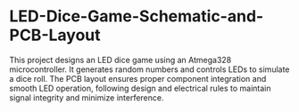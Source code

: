 # LED-Dice-Game-Schematic-and-PCB-Layout
This project designs an LED dice game using an Atmega328 microcontroller. It generates random numbers and controls LEDs to simulate a dice roll. The PCB layout ensures proper component integration and smooth LED operation, following design and electrical rules to maintain signal integrity and minimize interference.
